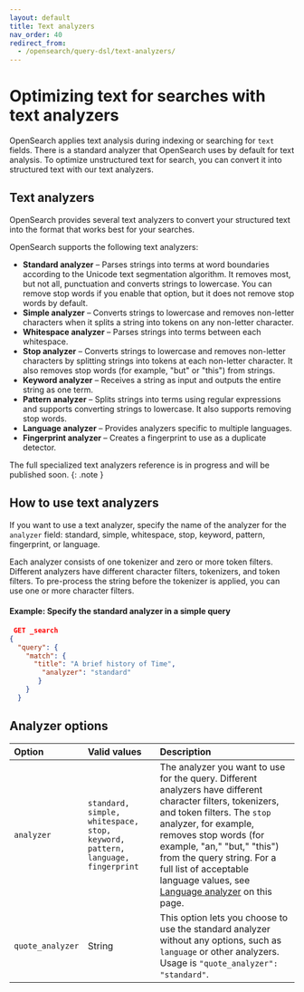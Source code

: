 ```yaml
---
layout: default
title: Text analyzers
nav_order: 40
redirect_from: 
  - /opensearch/query-dsl/text-analyzers/
---
```



# Optimizing text for searches with text analyzers

OpenSearch applies text analysis during indexing or searching for `text` fields. There is a standard  analyzer that OpenSearch uses by default for text analysis. To optimize unstructured text for search, you can convert it into structured text with our text analyzers.

## Text analyzers

OpenSearch provides several text analyzers to convert your structured text into the format that works best for your searches.

OpenSearch supports the following text analyzers:

- **Standard analyzer** – Parses strings into terms at word boundaries according to the Unicode text segmentation algorithm. It removes most, but not all, punctuation and converts strings to lowercase. You can remove stop words if you enable that option, but it does not remove stop words by default.
- **Simple analyzer** – Converts strings to lowercase and removes non-letter characters when it splits a string into tokens on any non-letter character.
- **Whitespace analyzer** – Parses strings into terms between each whitespace.
- **Stop analyzer** – Converts strings to lowercase and removes non-letter characters by splitting strings into tokens at each non-letter character. It also removes stop words (for example, "but" or "this") from strings.
- **Keyword analyzer** – Receives a string as input and outputs the entire string as one term.
- **Pattern analyzer** – Splits strings into terms using regular expressions and supports converting strings to lowercase. It also supports removing stop words.
- **Language analyzer** – Provides analyzers specific to multiple languages.
- **Fingerprint analyzer** – Creates a fingerprint to use as a duplicate detector.

The full specialized text analyzers reference is in progress and will be published soon.
{: .note }

## How to use text analyzers

If you want to use a text analyzer, specify the name of the analyzer for the `analyzer` field: standard, simple, whitespace, stop, keyword, pattern, fingerprint, or language.

Each analyzer consists of one tokenizer and zero or more token filters. Different analyzers have different character filters, tokenizers, and token filters. To pre-process the string before the tokenizer is applied, you can use one or more character filters.

#### Example: Specify the standard analyzer in a simple query

```json
 GET _search
{
  "query": {
    "match": {
      "title": "A brief history of Time",
        "analyzer": "standard"
       }
    }
  }
  ```

## Analyzer options

Option | Valid values | Description
:--- | :--- | :---
`analyzer` | `standard, simple, whitespace, stop, keyword, pattern, language, fingerprint` | The analyzer you want to use for the query. Different analyzers have different character filters, tokenizers, and token filters. The `stop` analyzer, for example, removes stop words (for example, "an," "but," "this") from the query string. For a full list of acceptable language values, see [Language analyzer]({{site.url}}{{site.baseurl}}/search-plugins/analyzers/language-analyzers/) on this page.
`quote_analyzer` | String | This option lets you choose to use the standard analyzer without any options, such as `language` or other analyzers. Usage is `"quote_analyzer": "standard"`.

<!-- This is a list of the 7 individual new pages we need to write
If you want to select one of the text analyzers, see [Text analyzers reference]({{site.url}}{{site.baseurl}}/opensearch/query-dsl/specialized-analyzers).

## Specialized text analyzers

1. Standard analyzer
1. Simple
1. Whitespace
1. Stop
1. Keyword
1. Pattern
1. Language
1. Fingerprint
-->
